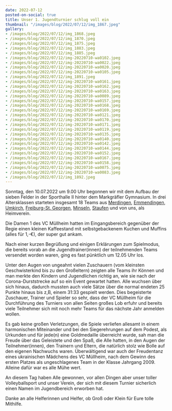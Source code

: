 ```yaml
---
date: 2022-07-12
posted-on-social: true
title: Unser 1. Jugendturnier schlug voll ein
thumbnail: "/images/blog/2022/07/12/img_1867.jpeg"
gallery:
- /images/blog/2022/07/12/img_1868.jpeg
- /images/blog/2022/07/12/img_1870.jpeg
- /images/blog/2022/07/12/img_1875.jpeg
- /images/blog/2022/07/12/img_1883.jpeg
- /images/blog/2022/07/12/img_1885.jpeg
- /images/blog/2022/07/12/img-20220710-wa0102.jpeg
- /images/blog/2022/07/12/img-20220710-wa0022.jpeg
- /images/blog/2022/07/12/img-20220710-wa0020.jpeg
- /images/blog/2022/07/12/img-20220710-wa0105.jpeg
- /images/blog/2022/07/12/img_1891.jpeg
- /images/blog/2022/07/12/img-20220710-wa0161.jpeg
- /images/blog/2022/07/12/img-20220710-wa0162.jpeg
- /images/blog/2022/07/12/img-20220710-wa0163.jpeg
- /images/blog/2022/07/12/img-20220710-wa0089.jpeg
- /images/blog/2022/07/12/img-20220710-wa0157.jpeg
- /images/blog/2022/07/12/img-20220710-wa0168.jpeg
- /images/blog/2022/07/12/img-20220710-wa0169.jpeg
- /images/blog/2022/07/12/img-20220710-wa0121.jpeg
- /images/blog/2022/07/12/img-20220710-wa0170.jpeg
- /images/blog/2022/07/12/img-20220710-wa0171.jpeg
- /images/blog/2022/07/12/img-20220710-wa0119.jpeg
- /images/blog/2022/07/12/img-20220710-wa0135.jpeg
- /images/blog/2022/07/12/img-20220710-wa0140.jpeg
- /images/blog/2022/07/12/img-20220710-wa0142.jpeg
- /images/blog/2022/07/12/img-20220710-wa0144.jpeg
- /images/blog/2022/07/12/img-20220710-wa0152.jpeg
- /images/blog/2022/07/12/img-20220710-wa0167.jpeg
- /images/blog/2022/07/12/img-20220710-wa0158.jpeg
- /images/blog/2022/07/12/img-20220710-wa0075.jpeg
- /images/blog/2022/07/12/img-20220710-wa0083.jpeg
- /images/blog/2022/07/12/img_1892.jpeg
---
```

Sonntag, den 10.07.2022 um 9.00 Uhr begonnen wir mit dem Aufbau der sieben Felder in der Sporthalle II hinter dem Markgräfler Gymnasium.
In drei Altersklassen starteten insgesamt 18 Teams aus [Merdingen](http://turnverein-merdingen.de/tag/volleyball), [Emmendingen](http://tbe1844.de/volleyball/), [Umkirch](https://www.vfr-umkirch.de), [Freiburg-St. Georgen](https://www.tvstg.de/sportarten/ballsport/volleyball), [Minseln](http://www.vcminseln.de), [Staufen](https://volleyball.tvstaufen.de) und von uns, als Heimverein.

Die Damen 1 des VC Müllheim hatten im Eingangsbereich gegenüber der Regie einen kleinen Kaffeestand mit selbstgebackenem Kuchen und Muffins (alles für 1,-€), der super gut ankam.

Nach einer kurzen Begrüßung und einigen Erklärungen zum Spielmodus, die bereits vorab an die Jugendtrainer(innen) der teilnehmenden Teams versendet worden waren, ging es fast pünktlich um 12.05 Uhr los.

Unter den Augen von ungeahnt vielen Zuschauern (vom kleinsten Geschwisterkind bis zu den Großeltern) zeigten alle Teams ihr Können und man merkte den Kindern und Jugendlichen richtig an, wie sie nach der Corona-Durststrecke auf so ein Event gewartet hatten. Alle wuchsen über sich hinaus, dadurch mussten auch viele Sätze über die normal endeten 25 Punkte hinaus bis z,B, einem 31:33 gespielt werden. Dies begeisterte Zuschauer, Trainer und Spieler so sehr, dass der VC Müllheim für die Durchführung des Turniers von allen Seiten großes Lob erfuhr und bereits viele Teilnehmer sich mit noch mehr Teams für das nächste Jahr anmelden wollen.

Es gab keine großen Verletzungen, die Spiele verliefen allesamt in einem harmonischen Miteinander und bei den Siegerehrungen auf dem Podest, als Urkunden und für jede(n) eine Goldmedaille überreicht wurde, sah man die Freude über das Geleistete und den Spaß, die Alle hatten, in den Augen der Teilnehmer(innen), den Trainern und Eltern, die natürlich stolz wie Bolle auf den eigenen Nachwuchs waren.
Überwältigend war auch der Freudentanz eines ukrainischen Mädchens des VC Müllheim, nach dem Gewinn des ersten Platzes als ungeschlagenes Team in der Klasse Jahrgang 2009. Alleine dafür war es alle Mühe wert.

An diesem Tag haben Alle gewonnen, vor allen Dingen aber unser toller Volleyballsport und unser Verein, der sich mit diesem Turnier sicherlich einen Namen im Jugendbereich erworben hat.

Danke an alle Helferinnen und Helfer, ob Groß oder Klein für Eure tolle Mithilfe.

